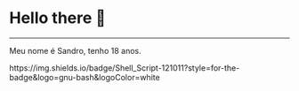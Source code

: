 <h1>Hello there 👋</h1>
<hr>
<p>Meu nome é Sandro, tenho 18 anos.</p>
https://img.shields.io/badge/Shell_Script-121011?style=for-the-badge&logo=gnu-bash&logoColor=white
